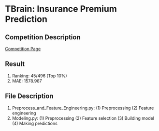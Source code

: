 # TBrain: Insurance Premium Prediction

## Competition Description
[Competition Page](https://tbrain.trendmicro.com.tw/Competitions/Details/3)

## Result
1. Ranking: 45/496 (Top 10%)
2. MAE: 1578.987

## File Description
1. Preprocess_and_Feature_Engineering.py:
	(1) Preprocessing
	(2) Feature engineering
2. Modeling.py:
	(1) Preprocessing
	(2) Feature selection
	(3) Building model
	(4) Making predictions

